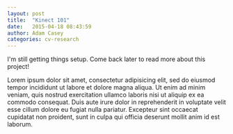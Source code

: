 ```yaml
---
layout: post
title:  "Kinect 101"
date:   2015-04-18 08:43:59
author: Adam Casey
categories: cv-research
---
```


I'm still getting things setup. Come back later to read more about this project!

Lorem ipsum dolor sit amet, consectetur adipisicing elit, sed do eiusmod
tempor incididunt ut labore et dolore magna aliqua. Ut enim ad minim veniam,
quis nostrud exercitation ullamco laboris nisi ut aliquip ex ea commodo
consequat. Duis aute irure dolor in reprehenderit in voluptate velit esse
cillum dolore eu fugiat nulla pariatur. Excepteur sint occaecat cupidatat non
proident, sunt in culpa qui officia deserunt mollit anim id est laborum.
